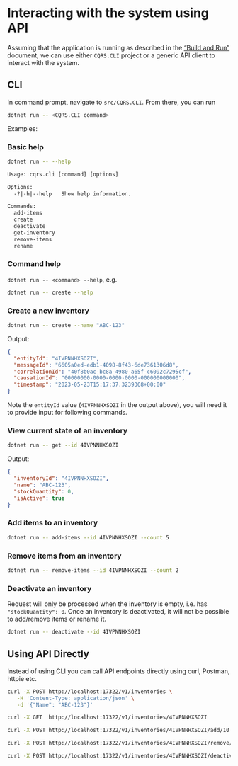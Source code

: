 # Interacting with the system using API

Assuming that the application is running as described in the
[“Build and Run”](./build-and-run.md) document, we can use either
`CQRS.CLI` project or a generic API client to interact with the system.

## CLI

In command prompt, navigate to `src/CQRS.CLI`. From there, you can run

```bash
dotnet run -- <CQRS.CLI command>
```

Examples:

### Basic help

```bash
dotnet run -- --help
```

```txt
Usage: cqrs.cli [command] [options]

Options:
  -?|-h|--help   Show help information.

Commands:
  add-items
  create
  deactivate
  get-inventory
  remove-items
  rename
```

### Command help

`dotnet run -- <command> --help`, e.g.

```bash
dotnet run -- create --help
```

### Create a new inventory

```bash
dotnet run -- create --name "ABC-123"
```

Output:

```json
{
  "entityId": "4IVPNNHXSOZI",
  "messageId": "6605a0ed-edb1-4098-8f43-6de7361306d8",
  "correlationId": "40f8b0ac-bc8a-4980-a65f-c6092c7295cf",
  "causationId": "00000000-0000-0000-0000-000000000000",
  "timestamp": "2023-05-23T15:17:37.3239368+00:00"
}
```

Note the `entityId` value (`4IVPNNHXSOZI` in the output above), you will need it
to provide input for following commands.

### View current state of an inventory

```bash
dotnet run -- get --id 4IVPNNHXSOZI
```

Output:

```json
{
  "inventoryId": "4IVPNNHXSOZI",
  "name": "ABC-123",
  "stockQuantity": 0,
  "isActive": true
}
```

### Add items to an inventory

```bash
dotnet run -- add-items --id 4IVPNNHXSOZI --count 5
```

### Remove items from an inventory

```bash
dotnet run -- remove-items --id 4IVPNNHXSOZI --count 2
```

### Deactivate an inventory

Request will only be processed when the inventory is empty, i.e. has
`"stockQuantity": 0`. Once an inventory is deactivated, it will not be possible
to add/remove items or rename it.

```bash
dotnet run -- deactivate --id 4IVPNNHXSOZI
```

## Using API Directly

Instead of using CLI you can call API endpoints directly using curl, Postman,
httpie etc.

```bash
curl -X POST http://localhost:17322/v1/inventories \
   -H 'Content-Type: application/json' \
   -d '{"Name": "ABC-123"}'

curl -X GET  http://localhost:17322/v1/inventories/4IVPNNHXSOZI

curl -X POST http://localhost:17322/v1/inventories/4IVPNNHXSOZI/add/10

curl -X POST http://localhost:17322/v1/inventories/4IVPNNHXSOZI/remove/5

curl -X POST http://localhost:17322/v1/inventories/4IVPNNHXSOZI/deactivate
```
